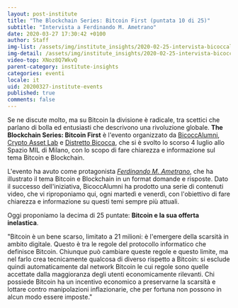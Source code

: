 ```yaml
---
layout: post-institute
title: "The Blockchain Series: Bitcoin First (puntata 10 di 25)"
subtitle: "Intervista a Ferdinando M. Ametrano"
date: 2020-03-27 17:30:42 +0100
author: Staff
img-list: /assets/img/institute_insights/2020-02-25-intervista-bicoccalumni-thumb.png
img-detail: /assets/img/institute_insights/2020-02-25-intervista-bicoccalumni-thumb.png
video-top: XNoz8Q7WkvQ
parent-category: institute-insights
categories: eventi
locale: it
uid: 20200327-institute-events
published: true
comments: false
---
```


Se ne discute molto, ma su Bitcoin la divisione è radicale, tra scettici che parlano di bolla ed entusiasti che descrivono una rivoluzione globale. **The Blockchain Series: Bitcoin First** è l'evento organizzato da [BicoccAlumni](https://www.bicoccalumni.it/), [Crypto Asset Lab](https://cryptoassetlab.diseade.unimib.it/) e [Distretto Bicocca](https://www.distrettobicocca.it/), che si è svolto lo scorso 4 luglio allo Spazio MIL di Milano, con lo scopo di fare chiarezza e informazione sul tema Bitcoin e Blockchain.

L'evento ha avuto come protagonista [*Ferdinando M. Ametrano*](https://www.ametrano.net), che ha illustrato il tema Bitcoin e Blockchain in un format domande e risposte. Dato il successo dell'iniziativa, BicoccAlumni ha prodotto una serie di contenuti video, che vi riproponiamo qui, ogni martedì e venerdì, con l'obiettivo di fare chiarezza e informazione su questi temi sempre più attuali.

Oggi proponiamo la decima di 25 puntate: **Bitcoin e la sua offerta inelastica**.

"Bitcoin è un bene scarso, limitato a 21 milioni: è l'emergere della scarsità in ambito digitale. Questo è tra le regole del protocollo informatico che definisce Bitcoin. Chiunque può cambiare queste regole e questo limite, ma nel farlo crea tecnicamente qualcosa di diverso rispetto a Bitcoin: si esclude quindi automaticamente dal network Bitcoin le cui regole sono quelle accettate dalla maggioranza degli utenti economicamente rilevanti. Chi possiede Bitcoin ha un incentivo economico a preservarne la scarsità e lottare contro manipolazioni inflazionarie, che per fortuna non possono in alcun modo essere imposte."
